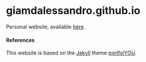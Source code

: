 # giamdalessandro.github.io
Personal website, available [here](https://giamdalessandro.github.io/).


#### References
This website is based on the [Jekyll](https://jekyllrb.com/) theme [portfolYOU](https://github.com/YoussefRaafatNasry/portfolYOU).
